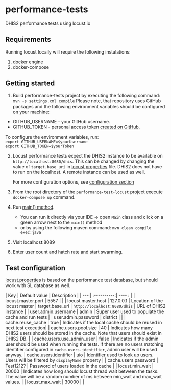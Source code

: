 # performance-tests
DHIS2 performance tests using locust.io 

## Requirements
Running locust locally will require the following instalations: 
1. docker engine
2. docker-compose

## Getting started

1. Build performance-tests project by executing the following command: `mvn -s settings.xml compile`
Please note, that repository uses GitHub packages and the following environment variables should be configured on your machine: 

- GITHUB_USERNAME - your GitHub username. 
- GITHUB_TOKEN - personal access token [created on GitHub.](https://help.github.com/en/github/authenticating-to-github/creating-a-personal-access-token-for-the-command-line)

To configure the environment variables, run:   
`export GITHUB_USERNAME=$yourUsername`  
`export GITHUB_TOKEN=$yourToken`
	
2. Locust performance tests expect the DHIS2 instance to be available on `http://localhost:8080/dhis`. This can be changed 
   by changing the value of `target.base_uri` in [locust.properties](src/main/resources/locust.properties) 
   file. DHIS2 does not have to run on the localhost. A remote instance can be used as well.
   
   For more configuration options, see [configuration section](#test-configuration)
   
3. From the root directory of the `performance-test-locust` project execute `docker-compose up` command.

4. Run [main() method](src/main/java/org/hisp/dhis/Main.java).
    - You can run it directly via your IDE -> open `Main` class and click on a green arrow next to the `main()` method 
    - or by using the following maven command: `mvn clean compile exec:java`
    
5. Visit localhost:8089

6. Enter user count and hatch rate and start swarming. 	

## Test configuration

[locust.properties](src/main/resources/locust.properties) is based on the performance test database, but should work with SL database as well. 

| Key | Default value | Description |
| --- | :----------:| ---- : |
| locust.master.port | 5557 | |
| locust.master.host | 127.0.0.1 | Location of the locust master
| target.base_uri |  `http://localhost:8080/dhis` | URL of DHIS2 instance | 
| user.admin.username | admin | Super user used to populate the cache and run tests |
| user.admin.password | district | |
| cache.reuse_cache | true | Indicates if the local cache should be reused in next test execution|
| cache.users.pool.size | 40 | Indicates how many DHIS2 users should be stored in the cache. Note that users should exist in DHIS2 DB.  |
| cache.users.use_admin_user | false | Indicates if the admin user should be used when running the tests. If there are no users matching identifier configured in `cache.users.identifier`, admin user will be used anyway.
| cache.users.identifier | uio | Identifier used to look up users. Users will be filtered by `displayName` property |
| cache.users.password | Test1212? | Password of users loaded in the cache | 
| locust.min_wait | 20000 | Indicates how long should locust thread wait between the tasks. The value will be a random number of ms between min_wait and max_wait values. |
| locust.max_wait | 30000 |  | 




